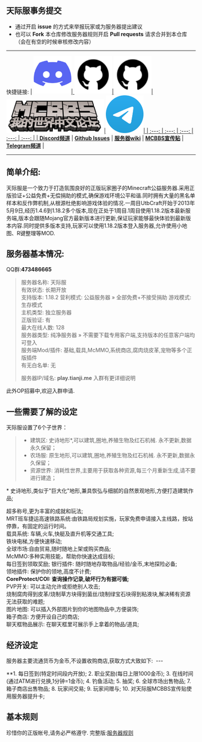 ## 天际服事务提交 ##
- 通过开启 **issue** 的方式来举报玩家或为服务器提出建议
- 也可以 **Fork** 本仓库修改服务器规则开启 **Pull requests** 请求合并到本仓库（会在有空的时候审核修改内容）

----
快捷链接:
| <a href="https://discord.gg/8xH2a3vbnH"/> <img src="/.github/icons/Discord.svg" width="100" height="100" />| <a href="https://github.com/YuanYuanOwO/Minecraft-Tianji-Server/issues"><img src="/.github/icons/Github.png" width="100" height="100" />|<a href="https://github.com/YuanYuanOwO/Minecraft-Tianji-Server/wiki"><img src="/.github/icons/Github.png" width="100" height="100" />|<a href="https://www.mcbbs.net/thread-1172334-1-1.html"><img src="/.github/icons/MCBBS.png" width="260" height="90" />|<a href="https://t.me/joinchat/FPQtiwy5htGgvwJi1HYcHQ"><img src="/.github/icons/Telegram.png" width="100" height="100" />|
| :---: | :---: | :---: | :---: | :---: |
| [**Discord频道**](https://discord.gg/bfefw2E) | [**Github Issues**](https://github.com/YuanYuanOwO/Minecraft-Tianji-Server/issues) | [**服务器wiki**](https://github.com/YuanYuanOwO/Minecraft-Tianji-Server/wiki) | [**MCBBS宣传贴**](https://www.mcbbs.net/thread-1172334-1-1.html) | [**Telegram频道**](https://t.me/joinchat/FPQtiwy5htGgvwJi1HYcHQ) |

----

简单介绍:  
----

天际服是一个致力于打造氛围良好的正版玩家圈子的Minecraft公益服务器.采用正版验证+公益免费+无偿捐助的模式,确保游戏环境公平和谐.同时拥有大量的黑名单样本和反作弊机制,从根源杜绝影响游戏体验的情况.一周目UtbCraft开始于2013年5月9日,经历1.4.6到1.18.2多个版本,现在正处于1周目.1周目使用1.18.2版本最新服务端,版本会跟随Mojang官方最新版本进行更新,保证玩家能够最快体验到最新版本内容.同时提供多版本支持,玩家可以使用1.18.2版本登入服务器,允许使用小地图、R键整理等MOD.

服务器基本情况:  
----

QQ群:**473486665** 


>    服务器名称:	天际服  
>    有效状态:	长期开放  
>    支持版本:	1.18.2
>    营利模式:	公益服务器 » 全部免费+不接受捐助 
>    游戏模式:	生存模式  
>    主机类型:	独立服务器  
>    正版验证:	有  
>    最大在线人数:	128  
>    服务器类型:	纯净服务器 » 不需要下载专用客户端,支持版本的任意客户端均可登入  
>    服务端Mod/插件:	基础,载具,McMMO,系统商店,腐肉烧皮革,宠物等多个正版插件  
>    有无白名单:	无  
>      
>    服务器IP/域名:	**play.tianji.me** 入群有更详细说明  
  
此外OP招募中,欢迎入群申请.     
  
一些需要了解的设定  
----

天际服设置了6个子世界：  
 > * 建筑区: 史诗地形*,可以建筑,圈地,养殖生物及红石机械. 永不更新,数据永久保留；
 > * 农场服: 原生地形,可以建筑,圈地,养殖生物及红石机械. 永不更新,数据永久保留；
 > * 资源世界: 消耗性世界,主要用于获取各种资源,每三个月重新生成,请不要进行建造；
 
\* 史诗地形,类似于"巨大化"地形,兼具恢弘与细腻的自然景观地形,方便打造建筑作品;  

超多称号,更为丰富的成就和玩法;  
MRT班车捷运高速铁路系统:由铁路局规划实施，玩家免费申请接入主线路，按站停靠，有固定的运行时间。  
载具系统: 车辆,火车,快艇及直升机等交通工具;  
铁块电梯,方便快速移动;  
全球市场:自由贸易,随时随地上架或购买商品;  
McMMO:多种实用技能，帮助你快速达成目标;  
每日签到领取奖励; 
银行插件: 随时随地存取物品/经验/金币,末地探险必备;  
领地插件: 保护你的领地,高度不计费;  
**CoreProtect/COI: 查询操作记录,破坏行为有据可循;**  
PVP开关: 可以主动允许或拒绝别人攻击;  
烧制腐肉得到皮革/烧制草方块得到菌丝/烧制绿宝石块得到粘液块,解决稀有资源无法获取的难题;  
图片地图: 可以插入外部图片到你的地图物品中,方便装饰;  
箱子商店: 方便开设自己的商店;  
聊天框物品展示: 在聊天框里可展示手上拿着的物品/道具;  
  
  
经济设定
-

服务器主要流通货币为金币,不设置收购商店,获取方式大致如下:  ---

 **1. 每日签到(特定时间段内开放);
 2. 职业奖励(每日上限1000金币);
 3. 在线时间(通过ATM进行兑换,1分钟=1金币);
 4. 钓鱼活动;
 5. 抽奖;
 6. 全球市场出售物品;
 7. 箱子商店出售物品;
 8. 玩家间交易;
 9. 玩家间赠与;
 10. 对天际服MCBBS宣传贴使用服务器提升卡;
  
  
基本规则  
----

珍惜你的正版帐号,请务必严格遵守.
完整版:[服务器规则](/server-rule.md)    
